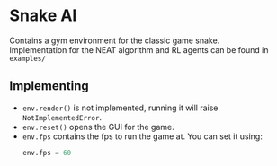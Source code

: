 # Snake AI
Contains a gym environment for the classic game snake.
<br>
Implementation for the NEAT algorithm and RL agents can be found in `examples/`

## Implementing
* `env.render()` is not implemented, running it will raise `NotImplementedError`.
* `env.reset()` opens the GUI for the game. 
* `env.fps` contains the fps to run the game at. You can set it using:
    ```python
    env.fps = 60
    ```
